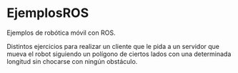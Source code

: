 # EjemplosROS
Ejemplos de robótica móvil con ROS. 

Distintos ejercicios para realizar un cliente que le pida a un servidor que mueva el robot 
siguiendo un polígono de ciertos lados con una determinada longitud sin chocarse con ningún obstáculo.
